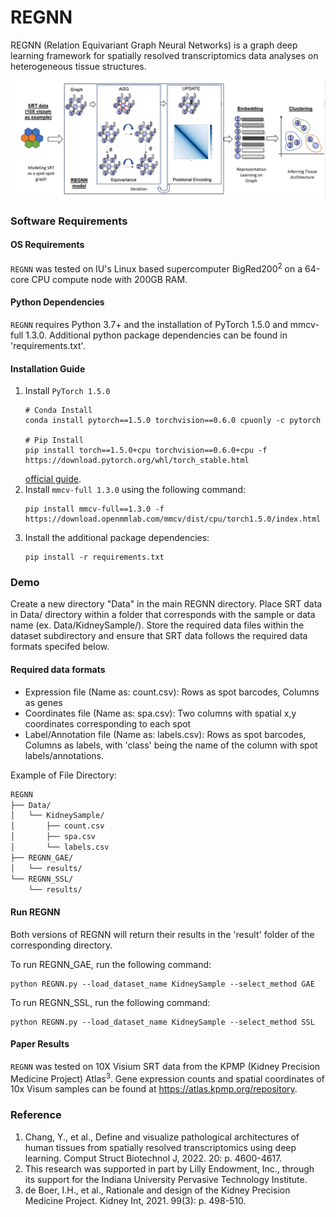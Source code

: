 # REGNN
REGNN (Relation Equivariant Graph Neural Networks) is a graph deep learning framework for spatially resolved transcriptomics data analyses on heterogeneous tissue structures. 

![Schema](REGNNSchema.png)

### Software Requirements

#### OS Requirements
``` REGNN ``` was tested on IU's Linux based supercomputer BigRed200<sup>2</sup> on a 64-core CPU compute node with 200GB RAM.

#### Python Dependencies
``` REGNN ``` requires Python 3.7+ and the installation of PyTorch 1.5.0 and mmcv-full 1.3.0. Additional python package dependencies can be found in 'requirements.txt'.

#### Installation Guide
1. Install ```PyTorch 1.5.0``` 
    ```
    # Conda Install
    conda install pytorch==1.5.0 torchvision==0.6.0 cpuonly -c pytorch

    # Pip Install
    pip install torch==1.5.0+cpu torchvision==0.6.0+cpu -f https://download.pytorch.org/whl/torch_stable.html
    ```
    [official guide](https://pytorch.org/get-started/previous-versions/#linux-and-windows-9).
2. Install ```mmcv-full 1.3.0``` using the following command:
    ```
    pip install mmcv-full==1.3.0 -f https://download.openmmlab.com/mmcv/dist/cpu/torch1.5.0/index.html
    ```
3. Install the additional package dependencies:
    ```
    pip install -r requirements.txt
    ```

### Demo

Create a new directory "Data" in the main REGNN directory. Place SRT data in Data/ directory within a folder that corresponds with the sample or data name (ex. Data/KidneySample/). Store the required data files within the dataset subdirectory and ensure that SRT data follows the required data formats specifed below.

#### Required data formats
* Expression file (Name as: count.csv): Rows as spot barcodes, Columns as genes
* Coordinates file (Name as: spa.csv): Two columns with spatial x,y coordinates corresponding to each spot
* Label/Annotation file (Name as: labels.csv): Rows as spot barcodes, Columns as labels, with 'class' being the name of the column with spot labels/annotations.

Example of File Directory:
```md
REGNN
├── Data/
│   └── KidneySample/
│       ├── count.csv
│       ├── spa.csv
│       └── labels.csv
├── REGNN_GAE/
│   └── results/
└── REGNN_SSL/
    └── results/
```

#### Run REGNN
Both versions of REGNN will return their results in the 'result' folder of the corresponding directory. 

To run REGNN_GAE, run the following command:
```
python REGNN.py --load_dataset_name KidneySample --select_method GAE
```

To run REGNN_SSL, run the following command:
```
python REGNN.py --load_dataset_name KidneySample --select_method SSL
```

#### Paper Results
``` REGNN ``` was tested on 10X Visium SRT data from the KPMP (Kidney Precision Medicine Project) Atlas<sup>3</sup>. Gene expression counts and spatial coordinates of 10x Visum samples can be found at https://atlas.kpmp.org/repository.

### Reference
1. Chang, Y., et al., Define and visualize pathological architectures of human tissues from spatially resolved transcriptomics using deep learning. Comput Struct Biotechnol J, 2022. 20: p. 4600-4617.
2. This research was supported in part by Lilly Endowment, Inc., through its support for the Indiana University Pervasive Technology Institute.
3. de Boer, I.H., et al., Rationale and design of the Kidney Precision Medicine Project. Kidney Int, 2021. 99(3): p. 498-510.